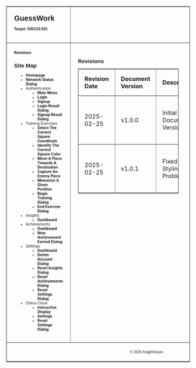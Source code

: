 
<table border="1" cellpadding="0" cellspacing="0"  class="container" style="font-size: 10px;"> 
    <tr>
        <td style="text-align: left; padding: 2em;">
            <h1 style="font-family: Arial, sans-serif; margin: 0; padding: 0;">GuessWork</h1>
            <br/>
            <p class="target-version" style="font-family: Arial, sans-serif; font-weight: bold; margin: 0; padding: 0;">
            Target: GW.010.001
            </p>
            <br/>
        </td>
    </tr>  
    <tr style="padding: 2em; width: 100%;">
        <td valign="top" class="left-bar" style="padding: 2em;"> 
            <a href="#" style="text-decoration: none; font-weight: bold;">Revisions</a>
            <h2 style="font-family: Arial, sans-serif;">Site Map</h2>
            <ul class="left-bar-list" style="padding-left: 2rem;">
                <li><a href="docs/homepage.md" style="text-decoration: none; font-weight: bold;">Homepage</a></li>
                <li><a href="docs/network-status-dialog.md" style="text-decoration: none; font-weight: bold;">Network Status Dialog</a></li>
                <li>
                    Authentication
                    <ul class="left-bar-list" style="padding-left: 2rem;">
                        <li><a href="docs/authentication/main-menu.md" style="text-decoration: none; font-weight: bold;">Main Menu</a></li>
                        <li><a href="docs/authentication/login.md" style="text-decoration: none; font-weight: bold;">Login</a></li>
                        <li><a href="docs/authentication/signup.md" style="text-decoration: none; font-weight: bold;">Signup</a></li>
                        <li><a href="docs/authentication/login-result-dialog.md" style="text-decoration: none; font-weight: bold;">Login Result Dialog</a></li>
                        <li><a href="docs/authentication/signup-result-dialog.md" style="text-decoration: none; font-weight: bold;">Signup Result Dialog</a></li>
                    </ul>
                </li>
                <li>
                    Training Exercises
                    <ul class="left-bar-list" style="padding-left: 2rem;">
                        <li><a href="docs/training-exercises/select-the-correct-square-coordinate.md" style="text-decoration: none; font-weight: bold;">Select The Correct Square Coordinate</a></li>
                        <li><a href="docs/training-exercises/identify-the-correct-square-color.md" style="text-decoration: none; font-weight: bold;">Identify The Correct Square Color</a></li>
                        <li><a href="docs/training-exercises/move-a-piece-towards-a-destination.md" style="text-decoration: none; font-weight: bold;">Move A Piece Towards A Destination</a></li>
                        <li><a href="docs/training-exercises/capture-an-enemy-piece.md" style="text-decoration: none; font-weight: bold;">Capture An Enemy Piece</a></li>
                        <li><a href="docs/training-exercises/memorize-a-given-position.md" style="text-decoration: none; font-weight: bold;">Memorize A Given Position</a></li>
                        <li><a href="docs/training-exercises/begin-training-dialog.md" style="text-decoration: none; font-weight: bold;">Begin Training Dialog</a></li>
                        <li><a href="docs/training-exercises/end-exercise-dialog.md" style="text-decoration: none; font-weight: bold;">End Exercise Dialog</a></li>
                    </ul>
                </li>
                <li>
                    Insights
                    <ul class="left-bar-list" style="padding-left: 2rem;">
                        <li><a href="docs/insights/dashboard.md" style="text-decoration: none; font-weight: bold;">Dashboard</a></li>
                    </ul>
                </li>
                <li>
                    Achievements
                    <ul class="left-bar-list" style="padding-left: 2rem;">
                        <li><a href="docs/achievements/dashboard.md" style="text-decoration: none; font-weight: bold;">Dashboard</a></li>
                        <li><a href="docs/achievements/new-achievement-earned-dialog.md" style="text-decoration: none; font-weight: bold;">New Achievement Earned Dialog</a></li>
                    </ul>
                </li>
                <li>
                    Settings
                    <ul class="left-bar-list" style="padding-left: 2rem;">
                        <li><a href="docs/settings/dashboard.md" style="text-decoration: none; font-weight: bold;">Dashboard</a></li>
                        <li><a href="docs/settings/delete-account-dialog.md" style="text-decoration: none; font-weight: bold;">Delete Account Dialog</a></li>
                        <li><a href="docs/settings/reset-insights-dialog.md" style="text-decoration: none; font-weight: bold;">Reset Insights Dialog</a></li>
                        <li><a href="docs/settings/reset-achievements-dialog.md" style="text-decoration: none; font-weight: bold;">Reset Achievements Dialog</a></li>
                        <li><a href="docs/settings/reset-settings-dialog.md" style="text-decoration: none; font-weight: bold;">Reset Settings Dialog</a></li>
                    </ul>
                </li>
                <li>
                    Chess Clock
                    <ul class="left-bar-list" style="padding-left: 2rem;">
                        <li><a href="docs/chess-clock/interactive-display.md" style="text-decoration: none; font-weight: bold;">Interactive Display</a></li>
                        <li><a href="docs/chess-clock/settings.md" style="text-decoration: none; font-weight: bold;">Settings</a></li>
                        <li><a href="docs/chess-clock/reset-settings-dialog.md" style="text-decoration: none; font-weight: bold;">Reset Settings Dialog</a></li>
                    </ul>
                </li>
            </ul>
        </td>
        <td valign="top" class="right-bar" style="padding: 2em; width: 50%;">
            <h2 style="font-family: Arial, sans-serif;">Revisions</h2>
            <table border="1" cellpadding="1" cellspacing="0" style="border-collapse: collapse; margin-top: 10px; width: 50%;">
                <thead>
                    <tr>
                        <th style="padding: 1em; text-align: left;">Revision Date</th>
                        <th style="padding: 1em; text-align: left;">Document Version</th>
                        <th style="padding: 1em; text-align: left;">Description</th>
                        <th style="padding: 1em; text-align: left;">Tracking Notes</th>
                        <th style="padding: 1em; text-align: left;">Approved By</th>
                    </tr>
                </thead>
                <tbody>
                    <tr>
                        <td style="padding: 1em; text-align: left;">2025-02-25</td>
                        <td style="padding: 1em; text-align: left;">v1.0.0</td>
                        <td style="padding: 1em; text-align: left;">Initial Document Version</td>
                        <td style="padding: 1em; text-align: left;">N/A</td>
                        <td style="padding: 1em; text-align: left;">Araneta, Vaughn Cedric L. (Project Manager)</td>
                    </tr>
                    <tr>
                        <td style="padding: 1em; text-align: left;">2025-02-25</td>
                        <td style="padding: 1em; text-align: left;">v1.0.1</td>
                        <td style="padding: 1em; text-align: left;">Fixed Styling Problem</td>
                        <td style="padding: 1em; text-align: left;">N/A</td>
                        <td style="padding: 1em; text-align: left;">Araneta, Vaughn Cedric L. (Project Manager)</td>
                    </tr>
                </tbody>
            </table>
        </td>
    </tr>
    <tr>
        <td colspan="2" align="center" class="footer" style="text-align: center; padding: 1em; width: 50%;">
            <p style="font-family: Arial, sans-serif;">&copy; 2025 KnightVision</p>
        </td>
    </tr>
</table>
